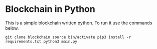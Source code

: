 # Blockchain in Python

This is a simple blockchain written python. 
To run it use the commands below. 

`git clone blockchain
source bin/activate
pip3 install -r requirements.txt
python3 main.py`
